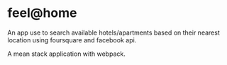 # feel@home
An app use to search available hotels/apartments based on their nearest location using foursquare and facebook api. 

A mean stack application with webpack.
